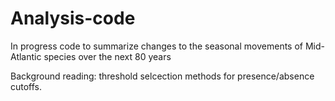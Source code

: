 # Analysis-code
In progress code to summarize changes to the seasonal movements of Mid-Atlantic species over the next 80 years


Background reading: threshold selcection methods for presence/absence cutoffs.

